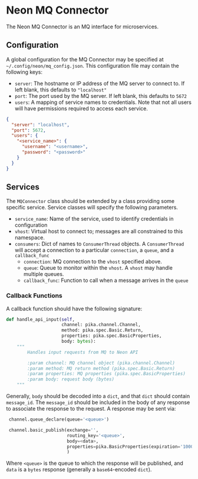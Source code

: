 # Neon MQ Connector
The Neon MQ Connector is an MQ interface for microservices.

## Configuration
A global configuration for the MQ Connector may be specified at `~/.config/neon/mq_config.json`. This configuration file 
may contain the following keys:
 - `server`: The hostname or IP address of the MQ server to connect to. If left blank, this defaults to `"localhost"`
 - `port`: The port used by the MQ server. If left blank, this defaults to `5672`
 - `users`: A mapping of service names to credentials. Note that not all users will have permissions required to access each service.

```json
{
  "server": "localhost",
  "port": 5672,
  "users": {
    "<service_name>": {
      "username": "<username>",
      "password": "<password>"
    }
  }
}
```

## Services
The `MQConnector` class should be extended by a class providing some specific service.
Service classes will specify the following parameters.
 - `service_name`: Name of the service, used to identify credentials in configuration
 - `vhost`: Virtual host to connect to; messages are all constrained to this namespace.
 - `consumers`: Dict of names to `ConsumerThread` objects. A `ConsumerThread` will accept a connection to a particular `connection`, a `queue`, and a `callback_func`
   - `connection`: MQ connection to the `vhost` specified above.
   - `queue`: Queue to monitor within the `vhost`. A `vhost` may handle multiple queues.
   - `callback_func`: Function to call when a message arrives in the `queue`

### Callback Functions
A callback function should have the following signature:
```python
def handle_api_input(self,
                     channel: pika.channel.Channel,
                     method: pika.spec.Basic.Return,
                     properties: pika.spec.BasicProperties,
                     body: bytes):
    """
        Handles input requests from MQ to Neon API

        :param channel: MQ channel object (pika.channel.Channel)
        :param method: MQ return method (pika.spec.Basic.Return)
        :param properties: MQ properties (pika.spec.BasicProperties)
        :param body: request body (bytes)
    """
```
Generally, `body` should be decoded into a `dict`, and that `dict` should contain `message_id`. The `message_id` should 
be included in the body of any response to associate the response to the request.
A response may be sent via:
```python
 channel.queue_declare(queue='<queue>')

 channel.basic_publish(exchange='',
                       routing_key='<queue>',
                       body=<data>,
                       properties=pika.BasicProperties(expiration='1000')
                       )
```
Where `<queue>` is the queue to which the response will be published, and `data` is a `bytes` response (generally a `base64`-encoded `dict`).

